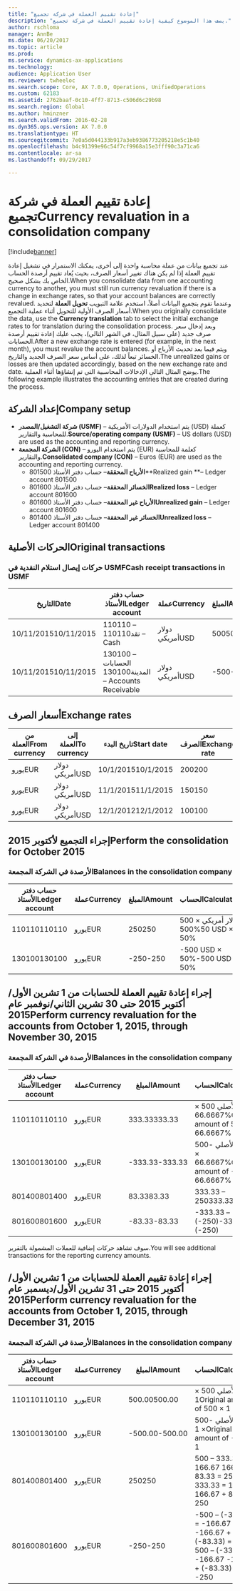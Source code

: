 ```yaml
---
title: "إعادة تقييم العملة في شركة تجميع"
description: "يصف هذا الموضوع كيفية إعادة تقييم العملة في شركة تجميع."
author: rschloma
manager: AnnBe
ms.date: 06/20/2017
ms.topic: article
ms.prod: 
ms.service: dynamics-ax-applications
ms.technology: 
audience: Application User
ms.reviewer: twheeloc
ms.search.scope: Core, AX 7.0.0, Operations, UnifiedOperations
ms.custom: 62183
ms.assetid: 2762baaf-0c10-4ff7-8713-c506d6c29b98
ms.search.region: Global
ms.author: hminzner
ms.search.validFrom: 2016-02-28
ms.dyn365.ops.version: AX 7.0.0
ms.translationtype: HT
ms.sourcegitcommit: 7e0a5d044133b917a3eb9386773205218e5c1b40
ms.openlocfilehash: b4c91399e96c54f7cf9968a15e3fff90c3a71ca6
ms.contentlocale: ar-sa
ms.lasthandoff: 09/29/2017

---
```


# <a name="currency-revaluation-in-a-consolidation-company"></a><span data-ttu-id="1df4e-103">إعادة تقييم العملة في شركة تجميع</span><span class="sxs-lookup"><span data-stu-id="1df4e-103">Currency revaluation in a consolidation company</span></span>

[!include[banner](../includes/banner.md)]




<span data-ttu-id="1df4e-104">عند تجميع بيانات من عملة محاسبة واحدة إلى أخرى، يمكنك الاستمرار في تشغيل إعادة تقييم العملة إذا لم يكن هناك تغيير أسعار الصرف، بحيث يُعاد تقييم أرصدة الحساب الخاص بك بشكل صحيح.</span><span class="sxs-lookup"><span data-stu-id="1df4e-104">When you consolidate data from one accounting currency to another, you must still run currency revaluation if there is a change in exchange rates, so that your account balances  are correctly revalued.</span></span> <span data-ttu-id="1df4e-105">وعندما تقوم بتجميع البيانات أصلاً، استخدم علامة التبويب **تحويل العملة** لتحديد أسعار الصرف الأولية للتحويل أثناء عملية التجميع.</span><span class="sxs-lookup"><span data-stu-id="1df4e-105">When you originally consolidate the data, use the **Currency translation** tab to select the initial exchange rates to for translation during the consolidation process.</span></span> <span data-ttu-id="1df4e-106">وبعد إدخال سعر صرف جديد (على سبيل المثال، في الشهر التالي)، يجب عليك إعادة تقييم أرصدة الحسابات.</span><span class="sxs-lookup"><span data-stu-id="1df4e-106">After a new exchange rate is entered (for example, in the next month), you must revalue the account balances.</span></span> <span data-ttu-id="1df4e-107">ويتم فيما بعد تحديث الأرباح أو الخسائر تبعاً لذلك، على أساس سعر الصرف الجديد والتاريخ.</span><span class="sxs-lookup"><span data-stu-id="1df4e-107">The unrealized gains or losses are then updated accordingly, based on the new exchange rate and date.</span></span> <span data-ttu-id="1df4e-108">يوضح المثال التالي الإدخالات المحاسبية التي تم إنشاؤها أثناء العملية.</span><span class="sxs-lookup"><span data-stu-id="1df4e-108">The following example illustrates the accounting entries that are created during the process.</span></span>

## <a name="company-setup"></a><span data-ttu-id="1df4e-109">إعداد الشركة</span><span class="sxs-lookup"><span data-stu-id="1df4e-109">Company setup</span></span>
-   <span data-ttu-id="1df4e-110">**شركة التشغيل/المصدر (USMF)** – يتم استخدام الدولارات الأمريكية (USD) كعملة للمحاسبة والتقارير.</span><span class="sxs-lookup"><span data-stu-id="1df4e-110">**Source/operating company (USMF)** – US dollars (USD) are used as the accounting and reporting currency.</span></span>
-   <span data-ttu-id="1df4e-111">**الشركة المجمعة (CON)** – يتم استخدام اليورو (EUR) كعلمة للمحاسبة والتقارير.</span><span class="sxs-lookup"><span data-stu-id="1df4e-111">**Consolidated company (CON)** – Euros (EUR) are used as the accounting and reporting currency.</span></span>
    -   <span data-ttu-id="1df4e-112">**الأرباح المحققة**– حساب دفتر الأستاذ 801500</span><span class="sxs-lookup"><span data-stu-id="1df4e-112">**Realized gain **– Ledger account 801500</span></span>
    -   <span data-ttu-id="1df4e-113">**الخسائر المحققة**– حساب دفتر الأستاذ 801600</span><span class="sxs-lookup"><span data-stu-id="1df4e-113">**Realized loss** – Ledger account 801600</span></span>
    -   <span data-ttu-id="1df4e-114">**الأرباح غير المحققة**– حساب دفتر الأستاذ 801600</span><span class="sxs-lookup"><span data-stu-id="1df4e-114">**Unrealized gain** – Ledger account 801600</span></span>
    -   <span data-ttu-id="1df4e-115">**الخسائر غير المحققة**– حساب دفتر الأستاذ 801400</span><span class="sxs-lookup"><span data-stu-id="1df4e-115">**Unrealized loss** – Ledger account 801400</span></span>

## <a name="original-transactions"></a><span data-ttu-id="1df4e-116">الحركات الأصلية</span><span class="sxs-lookup"><span data-stu-id="1df4e-116">Original transactions</span></span>
### <a name="cash-receipt-transactions-in-usmf"></a><span data-ttu-id="1df4e-117">حركات إيصال استلام النقدية في USMF</span><span class="sxs-lookup"><span data-stu-id="1df4e-117">Cash receipt transactions in USMF</span></span>

| <span data-ttu-id="1df4e-118">التاريخ</span><span class="sxs-lookup"><span data-stu-id="1df4e-118">Date</span></span>       | <span data-ttu-id="1df4e-119">حساب دفتر الأستاذ</span><span class="sxs-lookup"><span data-stu-id="1df4e-119">Ledger account</span></span>               | <span data-ttu-id="1df4e-120">عملة</span><span class="sxs-lookup"><span data-stu-id="1df4e-120">Currency</span></span> | <span data-ttu-id="1df4e-121">المبلغ</span><span class="sxs-lookup"><span data-stu-id="1df4e-121">Amount</span></span> |
|------------|------------------------------|----------|--------|
| <span data-ttu-id="1df4e-122">10/11/2015</span><span class="sxs-lookup"><span data-stu-id="1df4e-122">10/11/2015</span></span> | <span data-ttu-id="1df4e-123">110110 – نقد</span><span class="sxs-lookup"><span data-stu-id="1df4e-123">110110 – Cash</span></span>                | <span data-ttu-id="1df4e-124">دولار أمريكي</span><span class="sxs-lookup"><span data-stu-id="1df4e-124">USD</span></span>      | <span data-ttu-id="1df4e-125">500</span><span class="sxs-lookup"><span data-stu-id="1df4e-125">500</span></span>    |
| <span data-ttu-id="1df4e-126">10/11/2015</span><span class="sxs-lookup"><span data-stu-id="1df4e-126">10/11/2015</span></span> | <span data-ttu-id="1df4e-127">130100 – الحسابات المدينة</span><span class="sxs-lookup"><span data-stu-id="1df4e-127">130100 – Accounts Receivable</span></span> | <span data-ttu-id="1df4e-128">دولار أمريكي</span><span class="sxs-lookup"><span data-stu-id="1df4e-128">USD</span></span>      | <span data-ttu-id="1df4e-129">-500</span><span class="sxs-lookup"><span data-stu-id="1df4e-129">-500</span></span>   |

## <a name="exchange-rates"></a><span data-ttu-id="1df4e-130">أسعار الصرف</span><span class="sxs-lookup"><span data-stu-id="1df4e-130">Exchange rates</span></span>
| <span data-ttu-id="1df4e-131">من العملة</span><span class="sxs-lookup"><span data-stu-id="1df4e-131">From currency</span></span> | <span data-ttu-id="1df4e-132">إلى العملة</span><span class="sxs-lookup"><span data-stu-id="1df4e-132">To currency</span></span> | <span data-ttu-id="1df4e-133">تاريخ البدء</span><span class="sxs-lookup"><span data-stu-id="1df4e-133">Start date</span></span> | <span data-ttu-id="1df4e-134">سعر الصرف</span><span class="sxs-lookup"><span data-stu-id="1df4e-134">Exchange rate</span></span> |
|---------------|-------------|------------|---------------|
| <span data-ttu-id="1df4e-135">يورو</span><span class="sxs-lookup"><span data-stu-id="1df4e-135">EUR</span></span>           | <span data-ttu-id="1df4e-136">دولار أمريكي</span><span class="sxs-lookup"><span data-stu-id="1df4e-136">USD</span></span>         | <span data-ttu-id="1df4e-137">10/1/2015</span><span class="sxs-lookup"><span data-stu-id="1df4e-137">10/1/2015</span></span>  | <span data-ttu-id="1df4e-138">200</span><span class="sxs-lookup"><span data-stu-id="1df4e-138">200</span></span>           |
| <span data-ttu-id="1df4e-139">يورو</span><span class="sxs-lookup"><span data-stu-id="1df4e-139">EUR</span></span>           | <span data-ttu-id="1df4e-140">دولار أمريكي</span><span class="sxs-lookup"><span data-stu-id="1df4e-140">USD</span></span>         | <span data-ttu-id="1df4e-141">11/1/2015</span><span class="sxs-lookup"><span data-stu-id="1df4e-141">11/1/2015</span></span>  | <span data-ttu-id="1df4e-142">150</span><span class="sxs-lookup"><span data-stu-id="1df4e-142">150</span></span>           |
| <span data-ttu-id="1df4e-143">يورو</span><span class="sxs-lookup"><span data-stu-id="1df4e-143">EUR</span></span>           | <span data-ttu-id="1df4e-144">دولار أمريكي</span><span class="sxs-lookup"><span data-stu-id="1df4e-144">USD</span></span>         | <span data-ttu-id="1df4e-145">12/1/2012</span><span class="sxs-lookup"><span data-stu-id="1df4e-145">12/1/2012</span></span>  | <span data-ttu-id="1df4e-146">100</span><span class="sxs-lookup"><span data-stu-id="1df4e-146">100</span></span>           |

## <a name="perform-the-consolidation-for-october-2015"></a><span data-ttu-id="1df4e-147">إجراء التجميع لأكتوبر 2015</span><span class="sxs-lookup"><span data-stu-id="1df4e-147">Perform the consolidation for October 2015</span></span>
### <a name="balances-in-the-consolidation-company"></a><span data-ttu-id="1df4e-148">الأرصدة في الشركة المجمعة</span><span class="sxs-lookup"><span data-stu-id="1df4e-148">Balances in the consolidation company</span></span>

| <span data-ttu-id="1df4e-149">حساب دفتر الأستاذ</span><span class="sxs-lookup"><span data-stu-id="1df4e-149">Ledger account</span></span> | <span data-ttu-id="1df4e-150">عملة</span><span class="sxs-lookup"><span data-stu-id="1df4e-150">Currency</span></span> | <span data-ttu-id="1df4e-151">المبلغ</span><span class="sxs-lookup"><span data-stu-id="1df4e-151">Amount</span></span> | <span data-ttu-id="1df4e-152">الحساب</span><span class="sxs-lookup"><span data-stu-id="1df4e-152">Calculation</span></span>    |
|----------------|----------|--------|----------------|
| <span data-ttu-id="1df4e-153">110110</span><span class="sxs-lookup"><span data-stu-id="1df4e-153">110110</span></span>         | <span data-ttu-id="1df4e-154">يورو</span><span class="sxs-lookup"><span data-stu-id="1df4e-154">EUR</span></span>      | <span data-ttu-id="1df4e-155">250</span><span class="sxs-lookup"><span data-stu-id="1df4e-155">250</span></span>    | <span data-ttu-id="1df4e-156">500 دولار أمريكي × 50%</span><span class="sxs-lookup"><span data-stu-id="1df4e-156">500 USD × 50%</span></span>  |
| <span data-ttu-id="1df4e-157">130100</span><span class="sxs-lookup"><span data-stu-id="1df4e-157">130100</span></span>         | <span data-ttu-id="1df4e-158">يورو</span><span class="sxs-lookup"><span data-stu-id="1df4e-158">EUR</span></span>      | <span data-ttu-id="1df4e-159">-250</span><span class="sxs-lookup"><span data-stu-id="1df4e-159">-250</span></span>   | <span data-ttu-id="1df4e-160">-500 USD × 50%</span><span class="sxs-lookup"><span data-stu-id="1df4e-160">-500 USD × 50%</span></span> |

## <a name="perform-currency-revaluation-for-the-accounts-from-october-1-2015-through-november-30-2015"></a><span data-ttu-id="1df4e-161">إجراء إعادة تقييم العملة للحسابات من 1 تشرين الأول/أكتوبر 2015 حتى 30 تشرين الثاني/نوفمبر عام 2015</span><span class="sxs-lookup"><span data-stu-id="1df4e-161">Perform currency revaluation for the accounts from October 1, 2015, through November 30, 2015</span></span>
### <a name="balances-in-the-consolidation-company"></a><span data-ttu-id="1df4e-162">الأرصدة في الشركة المجمعة</span><span class="sxs-lookup"><span data-stu-id="1df4e-162">Balances in the consolidation company</span></span>

| <span data-ttu-id="1df4e-163">حساب دفتر الأستاذ</span><span class="sxs-lookup"><span data-stu-id="1df4e-163">Ledger account</span></span> | <span data-ttu-id="1df4e-164">عملة</span><span class="sxs-lookup"><span data-stu-id="1df4e-164">Currency</span></span> | <span data-ttu-id="1df4e-165">المبلغ</span><span class="sxs-lookup"><span data-stu-id="1df4e-165">Amount</span></span>  | <span data-ttu-id="1df4e-166">الحساب</span><span class="sxs-lookup"><span data-stu-id="1df4e-166">Calculation</span></span>                        |
|----------------|----------|---------|------------------------------------|
| <span data-ttu-id="1df4e-167">110110</span><span class="sxs-lookup"><span data-stu-id="1df4e-167">110110</span></span>         | <span data-ttu-id="1df4e-168">يورو</span><span class="sxs-lookup"><span data-stu-id="1df4e-168">EUR</span></span>      | <span data-ttu-id="1df4e-169">333.33</span><span class="sxs-lookup"><span data-stu-id="1df4e-169">333.33</span></span>  | <span data-ttu-id="1df4e-170">المبلغ الأصلي 500 × 66.6667%</span><span class="sxs-lookup"><span data-stu-id="1df4e-170">Original amount of 500 × 66.6667%</span></span>  |
| <span data-ttu-id="1df4e-171">130100</span><span class="sxs-lookup"><span data-stu-id="1df4e-171">130100</span></span>         | <span data-ttu-id="1df4e-172">يورو</span><span class="sxs-lookup"><span data-stu-id="1df4e-172">EUR</span></span>      | <span data-ttu-id="1df4e-173">-333.33</span><span class="sxs-lookup"><span data-stu-id="1df4e-173">-333.33</span></span> | <span data-ttu-id="1df4e-174">المبلغ الأصلي -500 × 66.6667%</span><span class="sxs-lookup"><span data-stu-id="1df4e-174">Original amount of -500 × 66.6667%</span></span> |
| <span data-ttu-id="1df4e-175">801400</span><span class="sxs-lookup"><span data-stu-id="1df4e-175">801400</span></span>         | <span data-ttu-id="1df4e-176">يورو</span><span class="sxs-lookup"><span data-stu-id="1df4e-176">EUR</span></span>      | <span data-ttu-id="1df4e-177">83.33</span><span class="sxs-lookup"><span data-stu-id="1df4e-177">83.33</span></span>   | <span data-ttu-id="1df4e-178">333.33 – 250</span><span class="sxs-lookup"><span data-stu-id="1df4e-178">333.33 – 250</span></span>                       |
| <span data-ttu-id="1df4e-179">801600</span><span class="sxs-lookup"><span data-stu-id="1df4e-179">801600</span></span>         | <span data-ttu-id="1df4e-180">يورو</span><span class="sxs-lookup"><span data-stu-id="1df4e-180">EUR</span></span>      | <span data-ttu-id="1df4e-181">-83.33</span><span class="sxs-lookup"><span data-stu-id="1df4e-181">-83.33</span></span>  | <span data-ttu-id="1df4e-182">-333.33 – (-250)</span><span class="sxs-lookup"><span data-stu-id="1df4e-182">-333.33 – (-250)</span></span>                   |

<span data-ttu-id="1df4e-183">سوف تشاهد حركات إضافية للعملات المشمولة بالتقرير.</span><span class="sxs-lookup"><span data-stu-id="1df4e-183">You will see additional transactions for the reporting currency amounts.</span></span>

## <a name="perform-currency-revaluation-for-the-accounts-from-october-1-2015-through-december-31-2015"></a><span data-ttu-id="1df4e-184">إجراء إعادة تقييم العملة للحسابات من 1 تشرين الأول/أكتوبر 2015 حتى 31 تشرين الأول/ديسمبر عام 2015</span><span class="sxs-lookup"><span data-stu-id="1df4e-184">Perform currency revaluation for the accounts from October 1, 2015, through December 31, 2015</span></span>
### <a name="balances-in-the-consolidation-company"></a><span data-ttu-id="1df4e-185">الأرصدة في الشركة المجمعة</span><span class="sxs-lookup"><span data-stu-id="1df4e-185">Balances in the consolidation company</span></span>

| <span data-ttu-id="1df4e-186">حساب دفتر الأستاذ</span><span class="sxs-lookup"><span data-stu-id="1df4e-186">Ledger account</span></span> | <span data-ttu-id="1df4e-187">عملة</span><span class="sxs-lookup"><span data-stu-id="1df4e-187">Currency</span></span> | <span data-ttu-id="1df4e-188">المبلغ</span><span class="sxs-lookup"><span data-stu-id="1df4e-188">Amount</span></span>  | <span data-ttu-id="1df4e-189">الحساب</span><span class="sxs-lookup"><span data-stu-id="1df4e-189">Calculation</span></span>                                          |
|----------------|----------|---------|------------------------------------------------------|
| <span data-ttu-id="1df4e-190">110110</span><span class="sxs-lookup"><span data-stu-id="1df4e-190">110110</span></span>         | <span data-ttu-id="1df4e-191">يورو</span><span class="sxs-lookup"><span data-stu-id="1df4e-191">EUR</span></span>      | <span data-ttu-id="1df4e-192">500.00</span><span class="sxs-lookup"><span data-stu-id="1df4e-192">500.00</span></span>  | <span data-ttu-id="1df4e-193">المبلغ الأصلي 500 × 1</span><span class="sxs-lookup"><span data-stu-id="1df4e-193">Original amount of 500 × 1</span></span>                           |
| <span data-ttu-id="1df4e-194">130100</span><span class="sxs-lookup"><span data-stu-id="1df4e-194">130100</span></span>         | <span data-ttu-id="1df4e-195">يورو</span><span class="sxs-lookup"><span data-stu-id="1df4e-195">EUR</span></span>      | <span data-ttu-id="1df4e-196">-500.00</span><span class="sxs-lookup"><span data-stu-id="1df4e-196">-500.00</span></span> | <span data-ttu-id="1df4e-197">المبلغ الأصلي -500 × 1</span><span class="sxs-lookup"><span data-stu-id="1df4e-197">Original amount of -500 × 1</span></span>                          |
| <span data-ttu-id="1df4e-198">801400</span><span class="sxs-lookup"><span data-stu-id="1df4e-198">801400</span></span>         | <span data-ttu-id="1df4e-199">يورو</span><span class="sxs-lookup"><span data-stu-id="1df4e-199">EUR</span></span>      | <span data-ttu-id="1df4e-200">250</span><span class="sxs-lookup"><span data-stu-id="1df4e-200">250</span></span>     | <span data-ttu-id="1df4e-201">500 – 333.33 = 166.67 166.67 + 83.33 = 250</span><span class="sxs-lookup"><span data-stu-id="1df4e-201">500 – 333.33 = 166.67 166.67 + 83.33 = 250</span></span>           |
| <span data-ttu-id="1df4e-202">801600</span><span class="sxs-lookup"><span data-stu-id="1df4e-202">801600</span></span>         | <span data-ttu-id="1df4e-203">يورو</span><span class="sxs-lookup"><span data-stu-id="1df4e-203">EUR</span></span>      | <span data-ttu-id="1df4e-204">-250</span><span class="sxs-lookup"><span data-stu-id="1df4e-204">-250</span></span>    | <span data-ttu-id="1df4e-205">-500 – (-333.33) = -166.67 -166.67 + (-83.33) = -250</span><span class="sxs-lookup"><span data-stu-id="1df4e-205">-500 – (-333.33) = -166.67 -166.67 + (-83.33) = -250</span></span> |






